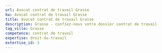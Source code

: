 ```yaml
---
url: Avocat contrat de travail Grasse
kw: Avocat contrat de travail Grasse
title: Avocat contrat de travail Grasse
description: Grasse - confiez-nous votre dossier contrat de travail
tag_ville: Grasse
competence: contrat de travail
expertise: droit-du-travail
extertise_id: 3
---
```

